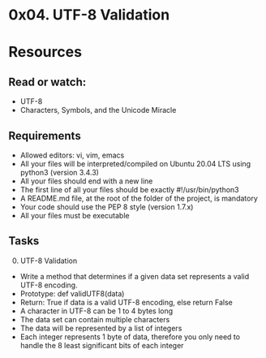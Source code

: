 # 0x04. UTF-8 Validation

# Resources
## Read or watch:
+ UTF-8
+ Characters, Symbols, and the Unicode Miracle

## Requirements
+ Allowed editors: vi, vim, emacs
+ All your files will be interpreted/compiled on Ubuntu 20.04 LTS using python3 (version 3.4.3)
+ All your files should end with a new line
+ The first line of all your files should be exactly #!/usr/bin/python3
+ A README.md file, at the root of the folder of the project, is mandatory
+ Your code should use the PEP 8 style (version 1.7.x)
+ All your files must be executable

## Tasks
0. UTF-8 Validation
+ Write a method that determines if a given data set represents a valid UTF-8 encoding.
+ Prototype: def validUTF8(data)
+ Return: True if data is a valid UTF-8 encoding, else return False
+ A character in UTF-8 can be 1 to 4 bytes long
+ The data set can contain multiple characters
+ The data will be represented by a list of integers
+ Each integer represents 1 byte of data, therefore you only need to handle the 8 least significant bits of each integer